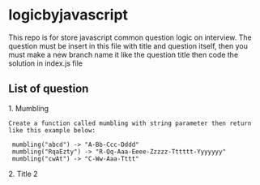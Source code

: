# logicbyjavascript
This repo is for store javascript common question logic on interview.
The question must be insert in this file with title and question itself, then you must make a new branch name it like the question title then code the solution in index.js file

## List of question
<span>1.</span> Mumbling<br/>
   ```
   Create a function called mumbling with string parameter then return like this example below:

    mumbling("abcd") -> "A-Bb-Ccc-Dddd"
    mumbling("RqaEzty") -> "R-Qq-Aaa-Eeee-Zzzzz-Tttttt-Yyyyyyy"
    mumbling("cwAt") -> "C-Ww-Aaa-Tttt"
   ```
<span>2.</span> Title 2<br/>
